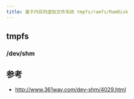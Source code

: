 ```yaml
---
title: 基于内存的虚拟文件系统 tmpfs/ramfs/RamDisk
---
```



## tmpfs

### /dev/shm


## 参考

- http://www.361way.com/dev-shm/4029.html
